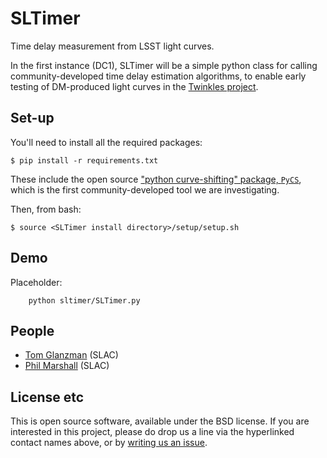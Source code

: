 # SLTimer

Time delay measurement from LSST light curves.

In the first instance (DC1), SLTimer will be a simple python class for calling community-developed time delay estimation algorithms, to enable early testing of DM-produced light curves in the [Twinkles project](https://github.com/DarkEnergyScienceCollaboration/Twinkles).

## Set-up

You'll need to install all the required packages:
```
$ pip install -r requirements.txt
```
These include the open source ["python curve-shifting" package, `PyCS`](http://pycs.readthedocs.io/en/latest/), which is the first community-developed tool we are investigating.

Then, from bash:
```
$ source <SLTimer install directory>/setup/setup.sh
```

## Demo

Placeholder:
```
    python sltimer/SLTimer.py
```

## People

* [Tom Glanzman](https://github.com/DarkEnergyScienceCollaboration/SLTimer/issues/new?body=@TomGlanzman) (SLAC)
* [Phil Marshall](https://github.com/DarkEnergyScienceCollaboration/SLTimer/issues/new?body=@drphilmarshall) (SLAC)

## License etc

This is open source software, available under the BSD license. If you are interested in this project, please do drop us a line via the hyperlinked contact names above, or by [writing us an issue](https://github.com/DarkEnergyScienceCollaboration/SLTimer/issues/new).
